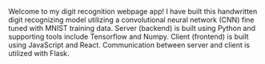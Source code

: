 Welcome to my digit recognition webpage app! I have built this handwritten digit recognizing model utilizing a
convolutional neural network (CNN) fine tuned with MNIST training data. Server (backend) is built using Python and
supporting tools include Tensorflow and Numpy. Client (frontend) is built using JavaScript and React. Communication 
between server and client is utilized with Flask.
